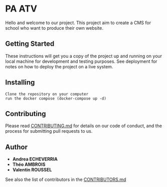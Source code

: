 # PA ATV

Hello and welcome to our project. This project aim to create a CMS 
for school who want to produce their own website.

## Getting Started
These instructions will get you a copy of the project up and running on your local machine 
for development and testing purposes. See deployment for notes on how to deploy the project
on a live system.

## Installing 
```
Clone the repository on your computer
run the docker compose (docker-compose up -d)
```

## Contributing 

Please read [CONTRIBUTING.md](CONTRIBUTING.md) for details on our code of conduct, and the process for submitting pull requests to us.

## Author

* **Andrea ECHEVERRIA**
* **Théo AMBROIS**
* **Valentin ROUSSEL**

See also the list of contributors in the [CONTRIBUTORS.md](CONTRIBUTORS.md)